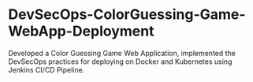 # DevSecOps-ColorGuessing-Game-WebApp-Deployment
Developed a Color Guessing Game Web Application, implemented the DevSecOps practices for deploying on Docker and Kubernetes using Jenkins CI/CD Pipeline.
